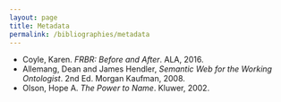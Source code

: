 ```yaml
---
layout: page
title: Metadata
permalink: /bibliographies/metadata
---
```


* Coyle, Karen. *FRBR: Before and After*. ALA, 2016.
* Allemang, Dean and James Hendler, *Semantic Web for the Working Ontologist*. 2nd Ed. Morgan Kaufman, 2008.
* Olson, Hope A. *The Power to Name*. Kluwer, 2002.
